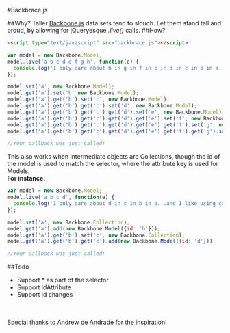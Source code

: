 #Backbrace.js

##Why?
Taller [Backbone.js](https://github.com/documentcloud/backbone) data sets tend to slouch. Let them stand tall and proud, by allowing for jQueryesque *.live()* calls.
##How?
```html
<script type="text/javascript" src="backbrace.js"></script>
```
```js
var model = new Backbone.Model;
model.live('a b c d e f g h', function(e) {
  console.log('I only care about h in g in f in e in d in c in b in a...nothing in between');
});

model.set('a', new Backbone.Model);
model.get('a').set('b' new Backbone.Model);
model.get('a').get('b').set('c', new Backbone.Model);
model.get('a').get('b').get('c').set('d', new Backbone.Model);
model.get('a').get('b').get('c').get('d').set('e', new Backbone.Model);
model.get('a').get('b').get('c').get('d').get('e').set('f', new Backbone.Model);
model.get('a').get('b').get('c').get('d').get('e').get('f').set('g', new Backbone.Model);
model.get('a').get('b').get('c').get('d').get('e').get('f').get('g').set('h', new Backbone.Model);

//Your callback was just called!
```

This also works when intermediate objects are Collections, though the id of the model is used to match the selector, where the attribute key is used for Models.  
__For instance:__
```js
var model = new Backbone.Model;
model.live('a b c d', function(e) {
  console.log('I only care about d in c in b in a...and I like using collections');
});

model.set('a', new Backbone.Collection);
model.get('a').add(new Backbone.Model({id: 'b'}));
model.get('a').get('b').set('c', new Backbone.Collection);
model.get('a').get('b').get('c').add(new Backbone.Model({id: 'd'}));

//Your callback was just called!
```
##Todo
- Support * as part of the selector
- Support idAttribute
- Support id changes

<br><br>
Special thanks to Andrew de Andrade for the inspiration!
